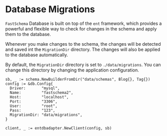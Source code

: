 # Database Migrations

`FastSchema` Database is built on top of the `ent` framework, which provides a powerful and flexible way to check for changes in the schema and apply them to the database.

Whenever you make changes to the schema, the changes will be detected and saved int the `MigrationDir` directory. The changes will also be applied to the database automatically.

By default, the `MigrationDir` directory is set to `./data/migrations`. You can change this directory by changing the application configuration.

```go{9}
sb, _ := schema.NewBuilderFromDir("data/schemas", Blog{}, Tag{})
config := &db.Config{
  Driver:       "mysql",
  Name:         "fastschema2",
  Host:         "localhost",
  Port:         "3306",
  User:         "root",
  Pass:         "123",
  MigrationDir: "data/migrations",
}

client, _ := entdbadapter.NewClient(config, sb)
```
